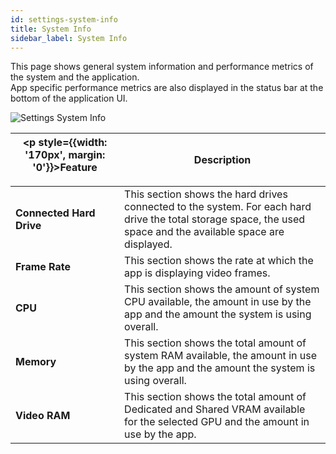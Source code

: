 ```yaml
---
id: settings-system-info
title: System Info
sidebar_label: System Info
---
```


This page shows general system information and performance metrics of the system and the application.   
App specific performance metrics are also displayed in the status bar at the bottom of the application UI.

![Settings System Info](/prismdocs/images/prism-settings-systeminfo.png)

| <p style={{width: '170px', margin: '0'}}>Feature</p> |  Description        |
|------------------------------------------------------|------------|
| **Connected Hard Drive** | This section shows the hard drives connected to the system. For each hard drive the total storage space, the used space and the available space are displayed. |
| **Frame Rate** | This section shows the rate at which the app is displaying video frames.|
| **CPU** | This section shows the amount of system CPU available, the amount in use by the app and the amount the system is using overall.|
| **Memory** | This section shows the total amount of system RAM available, the amount in use by the app and the amount the system is using overall.|
| **Video RAM** | This section shows the total amount of Dedicated and Shared VRAM available for the selected GPU and the amount in use by the app.|